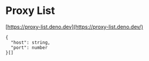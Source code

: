 # Proxy List

[https://proxy-list.deno.dev](https://proxy-list.deno.dev/)

```tsx
{
  "host": string,
  "port": number
}[]
```
